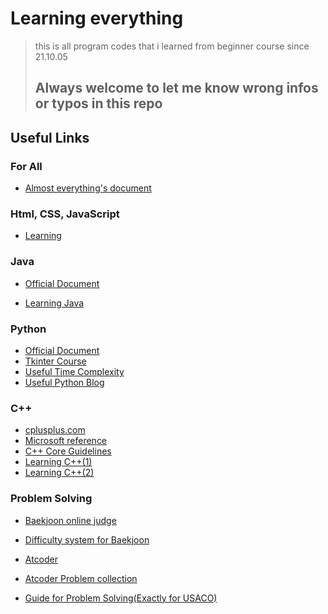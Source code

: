 # Learning everything

> this is all program codes that i learned from beginner course since 21.10.05
>
>## Always welcome to let me know wrong infos or typos in this repo

## Useful Links

### For All

* [Almost everything's document](https://devdocs.io/)

### Html, CSS, JavaScript

* [Learning](https://developer.mozilla.org/en-US/docs/Web)

### Java

* [Official Document](https://docs.oracle.com/javase/specs/jls/se17/html/index.html)

* [Learning Java](https://www.geeksforgeeks.org/java/?ref=shm)

### Python

* [Official Document](https://docs.python.org/3/)
* [Tkinter Course](https://076923.github.io/posts/#Python-Tkinter)
* [Useful Time Complexity](https://www.ics.uci.edu/~pattis/ICS-33/lectures/complexitypython.txt)
* [Useful Python Blog](https://pythonblog.co.kr/)

### C++

* [cplusplus.com](http://www.cplusplus.com/)
* [Microsoft reference](https://docs.microsoft.com/ko-kr/cpp/cpp/cpp-language-reference?view=msvc-170)
* [C++ Core Guidelines](http://isocpp.github.io/CppCoreGuidelines/CppCoreGuidelines)
* [Learning C++(1)](http://tcpschool.com/cpp/intro)
* [Learning C++(2)](https://modoocode.com/135)

### Problem Solving

* [Baekjoon online judge](https://www.acmicpc.net/)
* [Difficulty system for Baekjoon](https://solved.ac/)

* [Atcoder](https://atcoder.jp/contests/?lang=en)

* [Atcoder Problem collection](https://kenkoooo.com/atcoder#/table/)

* [Guide for Problem Solving(Exactly for USACO)](https://usaco.guide/)
